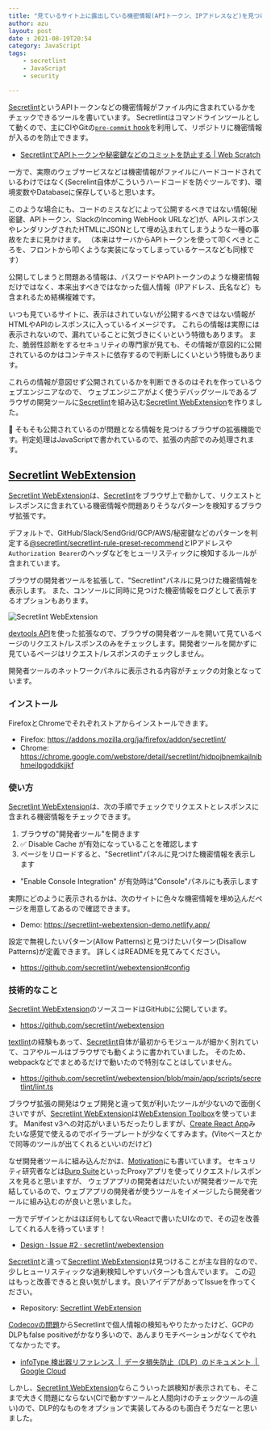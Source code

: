 ```yaml
---
title: "見ているサイト上に露出している機密情報(APIトークン、IPアドレスなど)を見つけるブラウザ拡張を作りました"
author: azu
layout: post
date : 2021-08-19T20:54
category: JavaScript
tags:
    - secretlint
    - JavaScript
    - security

---
```


[Secretlint](https://github.com/secretlint/secretlint)というAPIトークンなどの機密情報がファイル内に含まれているかをチェックできるツールを書いています。
Secretlintはコマンドラインツールとして動くので、主にCIやGitの[`pre-commit` hook](https://dev.classmethod.jp/articles/dont-allow-commiting-secrets-by-secretlint/)を利用して、リポジトリに機密情報が入るのを防止できます。

- [SecretlintでAPIトークンや秘密鍵などのコミットを防止する | Web Scratch](https://efcl.info/2020/03/24/secretlint/)

一方で、実際のウェブサービスなどは機密情報がファイルにハードコードされているわけではなく(Secrelint自体がこういうハードコードを防ぐツールです)、環境変数やDatabaseに保存していると思います。

このような場合にも、コードのミスなどによって公開するべきではない情報(秘密鍵、APIトークン、SlackのIncoming WebHook URLなど)が、APIレスポンスやレンダリングされたHTMLにJSONとして埋め込まれてしまうような一種の事故をたまに見かけます。
（本来はサーバからAPIトークンを使って叩くべきところを、フロントから叩くような実装になってしまっているケースなども同様です）

公開してしまうと問題ある情報は、パスワードやAPIトークンのような機密情報だけではなく、本来出すべきではなかった個人情報（IPアドレス、氏名など）も含まれるため結構複雑です。

いつも見ているサイトに、表示はされていないが公開するべきではない情報がHTMLやAPIのレスポンスに入っているイメージです。
これらの情報は実際には表示されないので、漏れていることに気づきにくいという特徴もあります。
また、脆弱性診断をするセキュリティの専門家が見ても、その情報が意図的に公開されているのかはコンテキストに依存するので判断しにくいという特徴もあります。

これらの情報が意図せず公開されているかを判断できるのはそれを作っているウェブエンジニアなので、
ウェブエンジニアがよく使うデバッグツールであるブラウザの開発ツールに[Secretlint](https://github.com/secretlint/secretlint)を組み込む[Secretlint WebExtension](https://github.com/secretlint/webextension)を作りました。

📝 そもそも公開されているのが問題となる情報を見つけるブラウザの拡張機能です。判定処理はJavaScriptで書かれているので、拡張の内部でのみ処理されます。

## [Secretlint WebExtension](https://github.com/secretlint/webextension)

[Secretlint WebExtension](https://github.com/secretlint/webextension)は、[Secretlint](https://github.com/secretlint/secretlint)をブラウザ上で動かして、リクエストとレスポンスに含まれている機密情報や問題ありそうなパターンを検知するブラウザ拡張です。

デフォルトで、GitHub/Slack/SendGrid/GCP/AWS/秘密鍵などのパターンを判定する[@secretlint/secretlint-rule-preset-recommend](https://github.com/secretlint/secretlint/tree/master/packages/@secretlint/secretlint-rule-preset-recommend/)とIPアドレスや`Authorization Bearer`のヘッダなどをヒューリスティックに検知するルールが含まれています。

ブラウザの開発者ツールを拡張して、"Secretlint"パネルに見つけた機密情報を表示します。
また、コンソールに同時に見つけた機密情報をログとして表示するオプションもあります。

![Secretlint WebExtension](https://raw.githubusercontent.com/secretlint/webextension/main/docs/screenshot.png)

[devtools API](https://developer.mozilla.org/ja/docs/Mozilla/Add-ons/WebExtensions/Extending_the_developer_tools)を使った拡張なので、ブラウザの開発者ツールを開いて見ているページのリクエスト/レスポンスのみをチェックします。開発者ツールを開かずに見ているページはリクエスト/レスポンスのチェックしません。

開発者ツールのネットワークパネルに表示される内容がチェックの対象となっています。

### インストール

FirefoxとChromeでそれぞれストアからインストールできます。

- Firefox: <https://addons.mozilla.org/ja/firefox/addon/secretlint/>
- Chrome: <https://chrome.google.com/webstore/detail/secretlint/hidpojbnemkajlnibhmeilpgoddkjjkf>

### 使い方

[Secretlint WebExtension](https://github.com/secretlint/webextension)は、次の手順でチェックでリクエストとレスポンスに含まれる機密情報をチェックできます。

1. ブラウザの"開発者ツール"を開きます
2. ✅ Disable Cache が有効になっていることを確認します
3. ページをリロードすると、"Secretlint"パネルに見つけた機密情報を表示します
  - "Enable Console Integration" が有効時は"Console"パネルにも表示します

実際にどのように表示されるかは、次のサイトに色々な機密情報を埋め込んだページを用意してあるので確認できます。

- Demo: <https://secretlint-webextension-demo.netlify.app/>

設定で無視したいパターン(Allow Patterns)と見つけたいパターン(Disallow Patterns)が定義できます。
詳しくはREADMEを見てみてください。

- https://github.com/secretlint/webextension#config

### 技術的なこと

[Secretlint WebExtension](https://github.com/secretlint/webextension)のソースコードはGitHubに公開しています。

- <https://github.com/secretlint/webextension>

[textlint](https://github.com/textlint/textlint)の経験もあって、[Secretlint](https://github.com/secretlint/secretlint)自体が最初からモジュールが細かく別れていて、コアやルールはブラウザでも動くように書かれていました。
そのため、webpackなどでまとめるだけで動いたので特別なことはしていません。

- <https://github.com/secretlint/webextension/blob/main/app/scripts/secretlint/lint.ts>

ブラウザ拡張の開発はウェブ開発と違って気が利いたツールが少ないので面倒くさいですが、[Secretlint WebExtension](https://github.com/secretlint/webextension)は[WebExtension Toolbox](https://github.com/webextension-toolbox/webextension-toolbox)を使っています。
Manifest v3への対応がいまいちだったりしますが、[Create React App](https://github.com/facebook/create-react-app)みたいな感覚で使えるのでボイラープレートが少なくてすみます。(Viteベースとかで同等のツールが出てくれるといいのだけど)

なぜ開発者ツールに組み込んだかは、[Motivation](https://github.com/secretlint/webextension#motivation)にも書いています。
セキュリティ研究者などは[Burp Suite](https://portswigger.net/burp)といったProxyアプリを使ってリクエスト/レスポンスを見ると思いますが、
ウェブアプリの開発者はだいたいが開発者ツールで完結しているので、ウェブアプリの開発者が使うツールをイメージしたら開発者ツールに組み込むのが良いと思いました。

一方でデザインとかはほぼ何もしてないReactで書いたUIなので、その辺を改善してくれる人を待っています！

- [Design · Issue #2 · secretlint/webextension](https://github.com/secretlint/webextension/issues/2)

[Secretlint](https://github.com/secretlint/secretlint)と違って[Secretlint WebExtension](https://github.com/secretlint/webextension)は見つけることが主な目的なので、少しヒューリスティックな過剰検知しやすいパターンも含んでいます。
この辺はもっと改善できると良い気がします。良いアイデアがあってIssueを作ってください。

- Repository: [Secretlint WebExtension](https://github.com/secretlint/webextension)

[Codecovの問題](https://about.codecov.io/security-update/)からSecretlintで個人情報の検知もやりたかったけど、GCPのDLPもfalse positiveがかなり多いので、あんまりモチベーションがなくてやれてなかったです。

- [infoType 検出器リファレンス  |  データ損失防止（DLP）のドキュメント  |  Google Cloud](https://cloud.google.com/dlp/docs/infotypes-reference?hl=ja)

しかし、[Secretlint WebExtension](https://github.com/secretlint/webextension)ならこういった誤検知が表示されても、そこまで大きく問題にならない(CIで動かすツールと人間向けのチェックツールの違い)ので、DLP的なものをオプションで実装してみるのも面白そうだなーと思いました。
